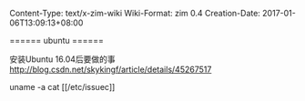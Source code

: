 Content-Type: text/x-zim-wiki
Wiki-Format: zim 0.4
Creation-Date: 2017-01-06T13:09:13+08:00

====== ubuntu ======

安装Ubuntu 16.04后要做的事 
http://blog.csdn.net/skykingf/article/details/45267517

uname -a
cat [[/etc/issuec]]
